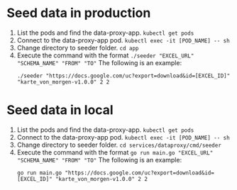 # Seed data in production
1. List the pods and find the data-proxy-app. `kubectl get pods`
2. Connect to the data-proxy-app pod. `kubectl exec -it [POD_NAME] -- sh`
3. Change directory to seeder folder. `cd app`
4. Execute the command with the format `./seeder "EXCEL_URL" "SCHEMA_NAME" "FROM" "TO"`
   The following is an example:
   ```
   ./seeder "https://docs.google.com/uc?export=download&id=[EXCEL_ID]" "karte_von_morgen-v1.0.0" 2 2
   ```
   
# Seed data in local
1. List the pods and find the data-proxy-app. `kubectl get pods`
2. Connect to the data-proxy-app pod. `kubectl exec -it [POD_NAME] -- sh`
3. Change directory to seeder folder. `cd services/dataproxy/cmd/seeder`
4. Execute the command with the format `go run main.go "EXCEL_URL" "SCHEMA_NAME" "FROM" "TO"`
   The following is an example:
   ```
   go run main.go "https://docs.google.com/uc?export=download&id=[EXCEL_ID]" "karte_von_morgen-v1.0.0" 2 2
   ```
